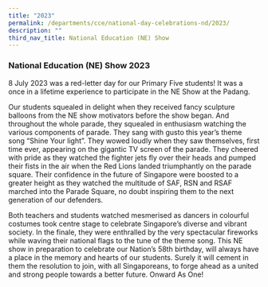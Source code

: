 ```yaml
---
title: "2023"
permalink: /departments/cce/national-day-celebrations-nd/2023/
description: ""
third_nav_title: National Education (NE) Show
---
```

### National Education (NE) Show 2023

8 July 2023 was a red-letter day for our Primary Five students! It was a once in a lifetime experience to participate in the NE Show at the Padang.

Our students squealed in delight when they received fancy sculpture balloons from the NE show motivators before the show began. And throughout the whole parade, they squealed in enthusiasm watching the various components of parade. They sang with gusto this year’s theme song “Shine Your light”. They wowed loudly when they saw themselves, first time ever, appearing on the gigantic TV screen of the parade. They cheered with pride as they watched the fighter jets fly over their heads and pumped their fists in the air when the Red Lions landed triumphantly on the parade square. Their confidence in the future of Singapore were boosted to a greater height as they watched the multitude of SAF, RSN and RSAF marched into the Parade Square, no doubt inspiring them to the next generation of our defenders.

Both teachers and students watched mesmerised as dancers in colourful costumes took centre stage to celebrate Singapore’s diverse and vibrant society. In the finale, they were enthralled by the very spectacular fireworks while waving their national flags to the tune of the theme song. This NE show in preparation to celebrate our Nation’s 58th birthday, will always have a place in the memory and hearts of our students. Surely it will cement in them the resolution to join, with all Singaporeans, to forge ahead as a united and strong people towards a better future. Onward As One!